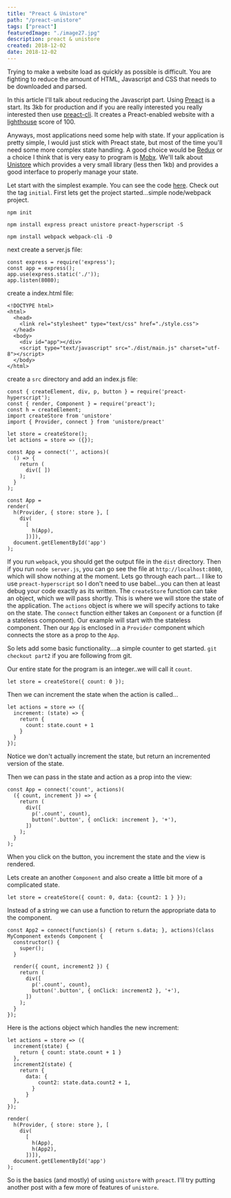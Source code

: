 ```yaml
---
title: "Preact & Unistore"
path: "/preact-unistore"
tags: ["preact"]
featuredImage: "./image27.jpg"
description: preact & unistore
created: 2018-12-02
date: 2018-12-02
---
```


Trying to make a website load as quickly as possible is difficult. You are fighting to reduce the amount of HTML, Javascript and CSS that needs to be downloaded and parsed.

In this article I'll talk about reducing the Javascript part. Using [Preact](https://preactjs.com/) is a start. Its 3kb for production and if you are really interested you really interested then use [preact-cli](https://github.com/developit/preact-cli). It creates a Preact-enabled website with a [lighthouse](https://developers.google.com/web/tools/lighthouse/) score of 100.

Anyways, most applications need some help with state. If your application is pretty simple, I would just stick with Preact state, but most of the time you'll need some more complex state handling. A good choice would be [Redux](https://redux.js.org/) or a choice I think that is very easy to program is [Mobx](https://github.com/mobxjs/mobx). We'll talk about [Unistore](https://github.com/developit/unistore) which provides a very small library (less then 1kb) and provides a good interface to properly manage your state.

Let start with the simplest example.
You can see the code [here](https://github.com/santoshjoseph99/preact-unistore). Check out the tag `initial`.
First lets get the project started...simple node/webpack project.

`npm init`

`npm install express preact unistore preact-hyperscript -S`

`npm install webpack webpack-cli -D`

next create a server.js file:

```
const express = require('express');
const app = express();
app.use(express.static('./'));
app.listen(8080);
```

create a index.html file:

```
<!DOCTYPE html>
<html>
  <head>
    <link rel="stylesheet" type="text/css" href="./style.css">
  </head>
  <body>
    <div id="app"></div>
    <script type="text/javascript" src="./dist/main.js" charset="utf-8"></script>
  </body>
</html>
```

create a `src` directory and add an index.js file:

```
const { createElement, div, p, button } = require('preact-hyperscript');
const { render, Component } = require('preact');
const h = createElement;
import createStore from 'unistore'
import { Provider, connect } from 'unistore/preact'

let store = createStore();
let actions = store => ({});

const App = connect('', actions)(
  () => {
    return (
      div([ ])
    );
  }
);

const App =
render(
  h(Provider, { store: store }, [
    div(
      [
        h(App),
      ])]),
  document.getElementById('app')
);
```

If you run `webpack`, you should get the output file in the `dist` directory. Then if you run `node server.js`, you can go see the file at `http://localhost:8080`, which will show nothing at the moment.
Lets go through each part...
I like to use `preact-hyperscript` so I don't need to use babel...you can then at least debug your code exactly as its written.
The `createStore` function can take an object, which we will pass shortly. This is where we will store the state of the application. The `actions` object is where we will specify actions to take on the state. The `connect` function either takes an `Component` or a function (if a stateless component). Our example will start with the stateless component.
Then our `App` is enclosed in a `Provider` component which connects the store as a prop to the `App`.

So lets add some basic functionality....a simple counter to get started.
`git checkout part2` if you are following from git.

Our entire state for the program is an integer..we will call it `count`.

```
let store = createStore({ count: 0 });
```

Then we can increment the state when the action is called...

```
let actions = store => ({
  increment: (state) => {
    return {
      count: state.count + 1
    }
  }
});
```

Notice we don't actually increment the state, but return an incremented version of the state.

Then we can pass in the state and action as a prop into the view:

```
const App = connect('count', actions)(
  ({ count, increment }) => {
    return (
      div([
        p('.count', count),
        button('.button', { onClick: increment }, '+'),
      ])
    );
  }
);
```

When you click on the button, you increment the state and the view is rendered.

Lets create an another `Component` and also create a little bit more of a complicated state.

```
let store = createStore({ count: 0, data: {count2: 1 } });
```

Instead of a string we can use a function to return the appropriate data to the component.

```
const App2 = connect(function(s) { return s.data; }, actions)(class MyComponent extends Component {
  constructor() {
    super();
  }

  render({ count, increment2 }) {
    return (
      div([
        p('.count', count),
        button('.button', { onClick: increment2 }, '+'),
      ])
    );
  }
});
```

Here is the actions object which handles the new increment:

```
let actions = store => ({
  increment(state) {
    return { count: state.count + 1 }
  },
  increment2(state) {
    return {
      data: {
          count2: state.data.count2 + 1,
        }
      }
  },
});
```

```
render(
  h(Provider, { store: store }, [
    div(
      [
        h(App),
        h(App2),
      ])]),
  document.getElementById('app')
);
```

So is the basics (and mostly) of using `unistore` with `preact`. I'll try putting another post with a few more of features of `unistore`.
